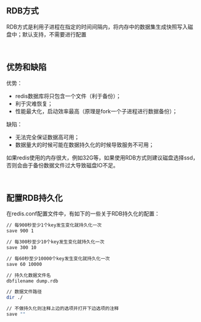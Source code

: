 ## RDB方式

RDB方式是利用子进程在指定的时间间隔内，将内存中的数据集生成快照写入磁盘中；默认支持，不需要进行配置

<br>



## 优势和缺陷

优势：

- redis数据库将只包含一个文件（利于备份）；
- 利于灾难恢复；
- 性能最大化，启动效率最高（原理是fork一个子进程进行数据备份）；

缺陷：

- 无法完全保证数据高可用；
- 数据量大的时候可能在数据持久化的时候导致服务不可用；



如果redis使用的内存很大，例如32G等，如果使用RDB方式则建议磁盘选择ssd，否则会由于备份数据文件过大导致磁盘IO不足。

<br>

## 配置RDB持久化
在redis.conf配置文件中，有如下的一些关于RDB持久化的配置：

```bash
// 每900秒至少1个key发生变化就持久化一次
save 900 1

// 每300秒至少10个key发生变化就持久化一次
save 300 10

// 每60秒至少10000个key发生变化就持久化一次
save 60 10000

// 持久化数据文件名
dbfilename dump.rdb

// 数据文件路径
dir ./

// 不做持久化则注释上边的选项并打开下边选项的注释
save ""
```

